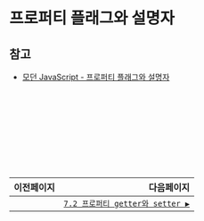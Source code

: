 # 프로퍼티 플래그와 설명자

## 참고   
- [모던 JavaScript - 프로퍼티 플래그와 설명자](https://ko.javascript.info/property-descriptors)

　   
　   
　   
　 


　   
---   
|이전페이지|다음페이지|
|:---|---:|
||[`7.2 프로퍼티 getter와 setter ▶`](./7.2_property-getters-and-setters.md)|